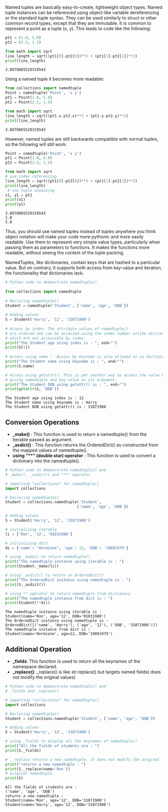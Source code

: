 Named tuples are basically easy-to-create, lightweight object types. Named tuple instances can be referenced using object-like variable dereferencing or the standard tuple syntax. They can be used similarly to struct or other common record types, except that they are immutable. It is common to represent a point as a tuple (x, y). This leads to code like the following:
``` py
pt1 = (1.0, 5.0)
pt2 = (2.5, 1.5)

from math import sqrt
line_length = sqrt((pt1[0]-pt2[0])**2 + (pt1[1]-pt2[1])**2)
print(line_length)
```
```
3.8078865529319543
```
Using a named tuple it becomes more readable:

``` py
from collections import namedtuple
Point = namedtuple('Point', 'x y')
pt1 = Point(1.0, 5.0)
pt2 = Point(2.5, 1.5)

from math import sqrt
line_length = sqrt((pt1.x-pt2.x)**2 + (pt1.y-pt2.y)**2)
print(line_length)
```
```
3.8078865529319543
```
However, named tuples are still backwards compatible with normal tuples, so the following will still work:

``` py
Point = namedtuple('Point', 'x y')
pt1 = Point(1.0, 5.0)
pt2 = Point(2.5, 1.5)

from math import sqrt
# use index referencing
line_length = sqrt((pt1[0]-pt2[0])**2 + (pt1[1]-pt2[1])**2)
print(line_length)
 # use tuple unpacking
x1, y1 = pt1
print(x1)
print(y1)

```

```
3.8078865529319543
1.0
5.0
```
Thus, you should use named tuples instead of tuples anywhere you think object notation will make your code more pythonic and more easily readable. Use them to represent very simple value types, particularly when passing them as parameters to functions. It makes the functions more readable, without seeing the context of the tuple packing.

NamedTuples, like dictionaries, contain keys that are hashed to a particular value. But on contrary, it supports both access from key-value and iteration, the functionality that dictionaries lack.

``` py
# Python code to demonstrate namedtuple()
 
from collections import namedtuple
 
# Declaring namedtuple()
Student = namedtuple('Student', ['name', 'age', 'DOB'])
 
# Adding values
S = Student('Harry', '12', '31071980')
 
# Access by index: The attribute values of namedtuple() 
# are ordered and can be accessed using the index number unlike dictionaries 
# which are not accessible by index.
print("The Student age using index is : ", end="")
print(S[1])
 
# Access using name :  Access by keyname is also allowed as in dictionaries.
print("The Student name using keyname is : ", end="")
print(S.name)

# Access using getattr(): This is yet another way to access the value by 
# giving namedtuple and key value as its argument.
print("The Student DOB using getattr() is : ", end="")
print(getattr(S, 'DOB'))
```
```
The Student age using index is : 12
The Student name using keyname is : Harry
The Student DOB using getattr() is : 31071980
```
## Conversion Operations
+ **_make()** :
 This function is used to return a namedtuple() from the iterable passed as argument.
+ **_asdict()** :
 This function returns the OrderedDict() as constructed from the mapped values of namedtuple().
+ **using “\*\*” (double star) operator** :
 This function is used to convert a dictionary into the namedtuple(). 
``` py
# Python code to demonstrate namedtuple() and
# _make(), _asdict() and "**" operator

# importing "collections" for namedtuple()
import collections

# Declaring namedtuple()
Student = collections.namedtuple('Student',
								['name', 'age', 'DOB'])

# Adding values
S = Student('Harry', '12', '31071980')

# initializing iterable
li = ['Ron', '12', '01031980']

# initializing dict
di = {'name': "Hermione", 'age': 12, 'DOB': '19091979'}

# using _make() to return namedtuple()
print("The namedtuple instance using iterable is : ")
print(Student._make(li))

# using _asdict() to return an OrderedDict()
print("The OrderedDict instance using namedtuple is : ")
print(S._asdict())

# using ** operator to return namedtuple from dictionary
print("The namedtuple instance from dict is : ")
print(Student(**di))
```
```
The namedtuple instance using iterable is : 
Student(name='Ron', age='12', DOB='01031980')
The OrderedDict instance using namedtuple is : 
OrderedDict([('name', 'Harry'), ('age', '12'), ('DOB', '31071980')])
The namedtuple instance from dict is : 
Student(name='Hermione', age=12, DOB='19091979')
```
## Additional Operation 
+ **_fields**: This function is used to return all the keynames of the namespace declared.
+ **_replace()**: _replace() is like str.replace() but targets named fields( does not modify the original values)
``` py
# Python code to demonstrate namedtuple() and
# _fields and _replace()

# importing "collections" for namedtuple()
import collections

# Declaring namedtuple()
Student = collections.namedtuple('Student', ['name', 'age', 'DOB'])

# Adding values
S = Student('Harry', '12', '31071980')

# using _fields to display all the keynames of namedtuple()
print("All the fields of students are : ")
print(S._fields)

# ._replace returns a new namedtuple, it does not modify the original
print("returns a new namedtuple : ")
print(S._replace(name='Ron'))
# original namedtuple
print(S)
```
```
All the fields of students are : 
('name', 'age', 'DOB')
returns a new namedtuple : 
Student(name='Ron', age='12', DOB='31071980')
Student(name='Harry', age='12', DOB='31071980')
```